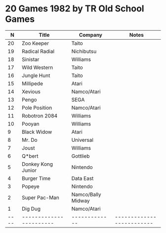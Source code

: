 20 Games 1982 by TR Old School Games
======

| N  |          Title        |  Company    |        Notes            |
|----|-----------------------|-------------|-------------------------|
| 20 | Zoo Keeper            | Taito       |                         |
| 19 | Radical Radial        | Nichibutsu  |                         |
| 18 | Sinistar              | Williams    |                         |
| 17 | Wild Western          | Taito       |                         |
| 16 | Jungle Hunt           | Taito       |                         |
| 15 | Millipede             | Atari       |                         |
| 14 | Xevious               | Namco/Atari |                         |
| 13 | Pengo                 | SEGA        |                         |
| 12 | Pole Position         | Namco/Atari |                         |
| 11 | Robotron 2084         | Williams    |                         |
| 10 | Pooyan                | Williams    |                         |
|  9 | Black Widow           | Atari       |                         |
|  8 | Mr. Do                | Universal   |                         |
|  7 | Joust                 | Williams    |                         |
|  6 | Q*bert                | Gottlieb    |                         |
|  5 | Donkey Kong Junior    | Nintendo    |                         |
|  4 | Burger Time           | Data East   |                         |
|  3 | Popeye                | Nintendo    |                         |
|  2 | Super Pac-Man         | Namco/Bally Midway |                  |
|  1 | Dig Dug               | Namco/Atari |                         |
|----|-----------------------|-------------|-------------------------|

